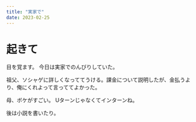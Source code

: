 ```yaml
---
title: "実家で"
date: 2023-02-25
---
```


# 起きて
目を覚ます。
今日は実家でのんびりしていた。

祖父、ソシャゲに詳しくなっててうける。課金について説明したが、金払うより、俺にくれよって言っててよかった。

母、ボケがすごい。
Uターンじゃなくてインターンね。

後は小説を書いたり。